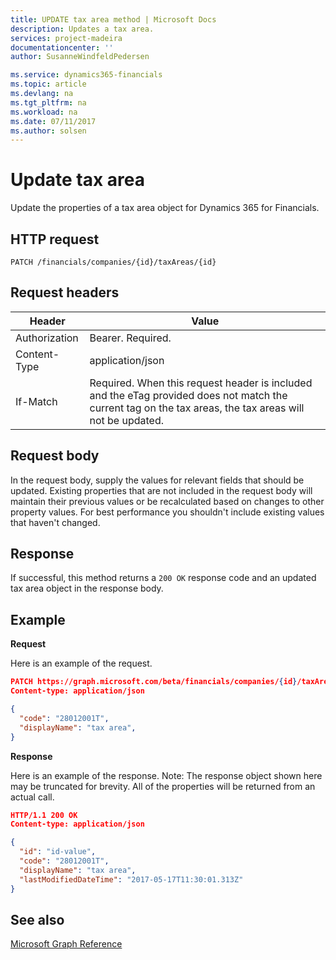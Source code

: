 ```yaml
---
title: UPDATE tax area method | Microsoft Docs
description: Updates a tax area.
services: project-madeira
documentationcenter: ''
author: SusanneWindfeldPedersen

ms.service: dynamics365-financials
ms.topic: article
ms.devlang: na
ms.tgt_pltfrm: na
ms.workload: na
ms.date: 07/11/2017
ms.author: solsen
---
```


# Update tax area
Update the properties of a tax area object for Dynamics 365 for Financials.

## HTTP request

```
PATCH /financials/companies/{id}/taxAreas/{id}
```

## Request headers
|Header|Value|
|------|-----|
|Authorization |Bearer. Required.|
|Content-Type  |application/json|
|If-Match      |Required. When this request header is included and the eTag provided does not match the current tag on the tax areas, the tax areas will not be updated. |

## Request body
In the request body, supply the values for relevant fields that should be updated. Existing properties that are not included in the request body will maintain their previous values or be recalculated based on changes to other property values. For best performance you shouldn't include existing values that haven't changed.

## Response
If successful, this method returns a ```200 OK``` response code and an updated tax area object in the response body.

## Example

**Request**

Here is an example of the request.
```json
PATCH https://graph.microsoft.com/beta/financials/companies/{id}/taxAreas{id}
Content-type: application/json

{
  "code": "28012001T",
  "displayName": "tax area",
}
```

**Response**

Here is an example of the response. Note: The response object shown here may be truncated for brevity. All of the properties will be returned from an actual call.

```json
HTTP/1.1 200 OK
Content-type: application/json

{
  "id": "id-value",
  "code": "28012001T",
  "displayName": "tax area",
  "lastModifiedDateTime": "2017-05-17T11:30:01.313Z"
}
```

## See also
[Microsoft Graph Reference](../api/dynamics_graph_reference.md)  
